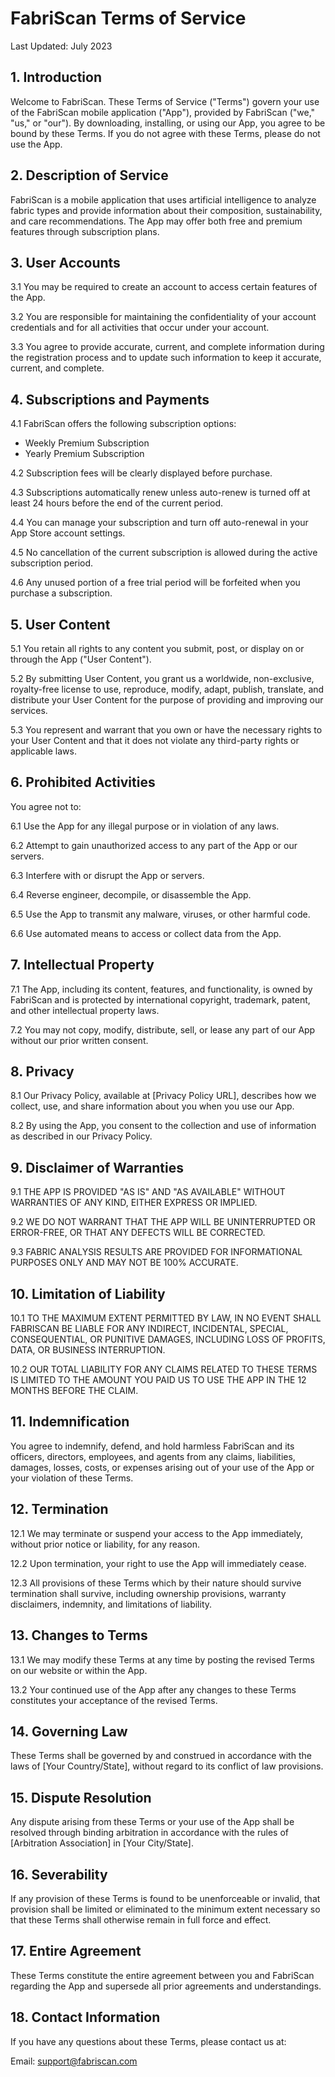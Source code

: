 # FabriScan Terms of Service

Last Updated: July 2023

## 1. Introduction

Welcome to FabriScan. These Terms of Service ("Terms") govern your use of the FabriScan mobile application ("App"), provided by FabriScan ("we," "us," or "our"). By downloading, installing, or using our App, you agree to be bound by these Terms. If you do not agree with these Terms, please do not use the App.

## 2. Description of Service

FabriScan is a mobile application that uses artificial intelligence to analyze fabric types and provide information about their composition, sustainability, and care recommendations. The App may offer both free and premium features through subscription plans.

## 3. User Accounts

3.1 You may be required to create an account to access certain features of the App.

3.2 You are responsible for maintaining the confidentiality of your account credentials and for all activities that occur under your account.

3.3 You agree to provide accurate, current, and complete information during the registration process and to update such information to keep it accurate, current, and complete.

## 4. Subscriptions and Payments

4.1 FabriScan offers the following subscription options:
   - Weekly Premium Subscription
   - Yearly Premium Subscription

4.2 Subscription fees will be clearly displayed before purchase.

4.3 Subscriptions automatically renew unless auto-renew is turned off at least 24 hours before the end of the current period.

4.4 You can manage your subscription and turn off auto-renewal in your App Store account settings.

4.5 No cancellation of the current subscription is allowed during the active subscription period.

4.6 Any unused portion of a free trial period will be forfeited when you purchase a subscription.

## 5. User Content

5.1 You retain all rights to any content you submit, post, or display on or through the App ("User Content").

5.2 By submitting User Content, you grant us a worldwide, non-exclusive, royalty-free license to use, reproduce, modify, adapt, publish, translate, and distribute your User Content for the purpose of providing and improving our services.

5.3 You represent and warrant that you own or have the necessary rights to your User Content and that it does not violate any third-party rights or applicable laws.

## 6. Prohibited Activities

You agree not to:

6.1 Use the App for any illegal purpose or in violation of any laws.

6.2 Attempt to gain unauthorized access to any part of the App or our servers.

6.3 Interfere with or disrupt the App or servers.

6.4 Reverse engineer, decompile, or disassemble the App.

6.5 Use the App to transmit any malware, viruses, or other harmful code.

6.6 Use automated means to access or collect data from the App.

## 7. Intellectual Property

7.1 The App, including its content, features, and functionality, is owned by FabriScan and is protected by international copyright, trademark, patent, and other intellectual property laws.

7.2 You may not copy, modify, distribute, sell, or lease any part of our App without our prior written consent.

## 8. Privacy

8.1 Our Privacy Policy, available at [Privacy Policy URL], describes how we collect, use, and share information about you when you use our App.

8.2 By using the App, you consent to the collection and use of information as described in our Privacy Policy.

## 9. Disclaimer of Warranties

9.1 THE APP IS PROVIDED "AS IS" AND "AS AVAILABLE" WITHOUT WARRANTIES OF ANY KIND, EITHER EXPRESS OR IMPLIED.

9.2 WE DO NOT WARRANT THAT THE APP WILL BE UNINTERRUPTED OR ERROR-FREE, OR THAT ANY DEFECTS WILL BE CORRECTED.

9.3 FABRIC ANALYSIS RESULTS ARE PROVIDED FOR INFORMATIONAL PURPOSES ONLY AND MAY NOT BE 100% ACCURATE.

## 10. Limitation of Liability

10.1 TO THE MAXIMUM EXTENT PERMITTED BY LAW, IN NO EVENT SHALL FABRISCAN BE LIABLE FOR ANY INDIRECT, INCIDENTAL, SPECIAL, CONSEQUENTIAL, OR PUNITIVE DAMAGES, INCLUDING LOSS OF PROFITS, DATA, OR BUSINESS INTERRUPTION.

10.2 OUR TOTAL LIABILITY FOR ANY CLAIMS RELATED TO THESE TERMS IS LIMITED TO THE AMOUNT YOU PAID US TO USE THE APP IN THE 12 MONTHS BEFORE THE CLAIM.

## 11. Indemnification

You agree to indemnify, defend, and hold harmless FabriScan and its officers, directors, employees, and agents from any claims, liabilities, damages, losses, costs, or expenses arising out of your use of the App or your violation of these Terms.

## 12. Termination

12.1 We may terminate or suspend your access to the App immediately, without prior notice or liability, for any reason.

12.2 Upon termination, your right to use the App will immediately cease.

12.3 All provisions of these Terms which by their nature should survive termination shall survive, including ownership provisions, warranty disclaimers, indemnity, and limitations of liability.

## 13. Changes to Terms

13.1 We may modify these Terms at any time by posting the revised Terms on our website or within the App.

13.2 Your continued use of the App after any changes to these Terms constitutes your acceptance of the revised Terms.

## 14. Governing Law

These Terms shall be governed by and construed in accordance with the laws of [Your Country/State], without regard to its conflict of law provisions.

## 15. Dispute Resolution

Any dispute arising from these Terms or your use of the App shall be resolved through binding arbitration in accordance with the rules of [Arbitration Association] in [Your City/State].

## 16. Severability

If any provision of these Terms is found to be unenforceable or invalid, that provision shall be limited or eliminated to the minimum extent necessary so that these Terms shall otherwise remain in full force and effect.

## 17. Entire Agreement

These Terms constitute the entire agreement between you and FabriScan regarding the App and supersede all prior agreements and understandings.

## 18. Contact Information

If you have any questions about these Terms, please contact us at:

Email: support@fabriscan.com 